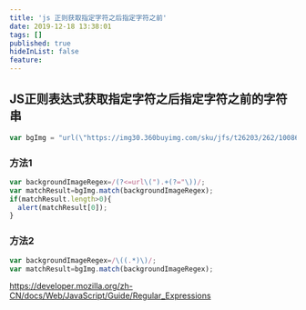 ```yaml
---
title: 'js 正则获取指定字符之后指定字符之前'
date: 2019-12-18 13:38:01
tags: []
published: true
hideInList: false
feature: 
---
```

## JS正则表达式获取指定字符之后指定字符之前的字符串
```js
var bgImg = "url(\"https://img30.360buyimg.com/sku/jfs/t26203/262/100869187/204098/1d1479e9/5b84b80bNf39db45f.jpg\")";
```
### 方法1
```js
var backgroundImageRegex=/(?<=url\(").+(?="\))/;
var matchResult=bgImg.match(backgroundImageRegex);
if(matchResult.length>0){
  alert(matchResult[0]);
}
```
### 方法2
```js
var backgroundImageRegex=/\((.*)\)/;
var matchResult=bgImg.match(backgroundImageRegex);
```
https://developer.mozilla.org/zh-CN/docs/Web/JavaScript/Guide/Regular_Expressions